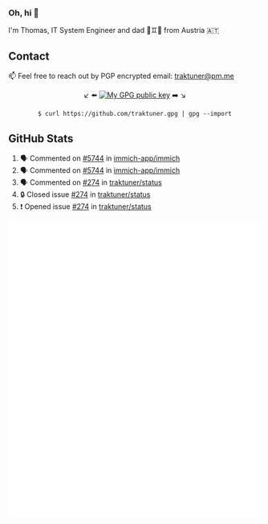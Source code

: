 ### Oh, hi 👋

I'm Thomas, IT System Engineer and dad 👶♊️👶 from Austria 🇦🇹

<!--
**traktuner/traktuner** is a ✨ _special_ ✨ repository because its `README.md` (this file) appears on your GitHub profile.

Here are some ideas to get you started:

- 🔭 I’m currently working on ...
- 🌱 I’m currently learning ...
- 👯 I’m looking to collaborate on ...
- 🤔 I’m looking for help with ...
- 💬 Ask me about ...
- 📫 How to reach me: ...
- 😄 Pronouns: ...
- ⚡ Fun fact: ...
-->

## Contact
📫 Feel free to reach out by PGP encrypted email:
traktuner@pm.me

<div align="center" markdown="1">

↙️ ⬅️ [![My GPG public key](https://img.shields.io/badge/PGP%20public%20key-6D4AFF?style=for-the-badge)](https://github.com/traktuner.gpg) ➡️ ↘️

```shell
$ curl https://github.com/traktuner.gpg | gpg --import
```

</div>

## GitHub Stats
<!--START_SECTION:activity-->
1. 🗣 Commented on [#5744](https://github.com/immich-app/immich/issues/5744#issuecomment-1858882974) in [immich-app/immich](https://github.com/immich-app/immich)
2. 🗣 Commented on [#5744](https://github.com/immich-app/immich/issues/5744#issuecomment-1858842579) in [immich-app/immich](https://github.com/immich-app/immich)
3. 🗣 Commented on [#274](https://github.com/traktuner/status/issues/274#issuecomment-1858551761) in [traktuner/status](https://github.com/traktuner/status)
4. 🔒 Closed issue [#274](https://github.com/traktuner/status/issues/274) in [traktuner/status](https://github.com/traktuner/status)
5. ❗ Opened issue [#274](https://github.com/traktuner/status/issues/274) in [traktuner/status](https://github.com/traktuner/status)
<!--END_SECTION:activity-->

![](https://github.com/traktuner/traktuner/blob/master/generated/overview.svg)
![](https://github.com/traktuner/traktuner/blob/master/generated/languages.svg)
